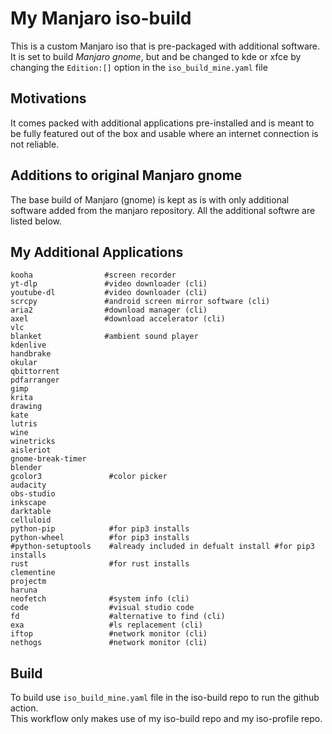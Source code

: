 # My Manjaro iso-build

This is a custom Manjaro iso that is pre-packaged with additional software.
It is set to build *Manjaro gnome*, but and be changed to kde or xfce by changing the `Edition:[]` option in the `iso_build_mine.yaml` file

## Motivations
 
It comes packed with additional applications pre-installed and is meant to be fully featured out of the box and usable where an internet connection is not reliable.

## Additions to original Manjaro gnome

The base build of Manjaro (gnome) is kept as is with only additional software added from the manjaro repository.
All the additional softwre are listed below.

## My Additional Applications

```
kooha                #screen recorder
yt-dlp               #video downloader (cli)
youtube-dl           #video downloader (cli)
scrcpy               #android screen mirror software (cli)
aria2                #download manager (cli)
axel                 #download accelerator (cli)
vlc  
blanket              #ambient sound player
kdenlive
handbrake
okular
qbittorrent
pdfarranger
gimp
krita
drawing
kate
lutris
wine
winetricks
aisleriot
gnome-break-timer
blender
gcolor3               #color picker
audacity
obs-studio
inkscape
darktable
celluloid
python-pip            #for pip3 installs
python-wheel          #for pip3 installs
#python-setuptools    #already included in defualt install #for pip3 installs
rust                  #for rust installs
clementine
projectm
haruna
neofetch              #system info (cli)
code                  #visual studio code
fd                    #alternative to find (cli)
exa                   #ls replacement (cli)
iftop                 #network monitor (cli)
nethogs               #network monitor (cli)

```
## Build

To build use `iso_build_mine.yaml` file in the iso-build repo to run the github action.  
This workflow only makes use of my iso-build repo and my iso-profile repo.  
